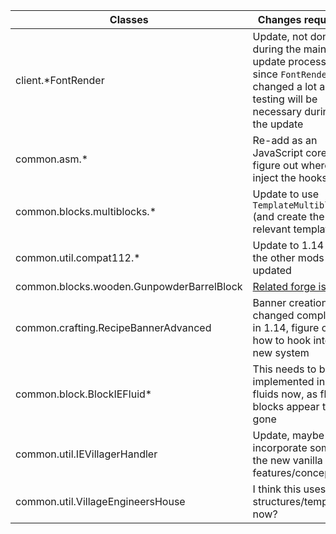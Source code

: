 |Classes|Changes required|
|---|---|
|client.*FontRender|Update, not done during the main update process since `FontRenderer` changed a lot and testing will be necessary during the update|
|common.asm.*|Re-add as an JavaScript coremod, figure out where to inject the hooks now|
|common.blocks.multiblocks.*|Update to use `TemplateMultiblock` (and create the relevant templates)|
|common.util.compat112.*|Update to 1.14 as the other mods are updated|
|common.blocks.wooden.GunpowderBarrelBlock|[Related forge issue](https://github.com/MinecraftForge/MinecraftForge/issues/5841)|
|common.crafting.RecipeBannerAdvanced|Banner creation changed completely in 1.14, figure out how to hook into the new system|
|common.block.BlockIEFluid*|This needs to be implemented in the fluids now, as fluid blocks appear to be gone|
|common.util.IEVillagerHandler|Update, maybe incorporate some of the new vanilla features/concepts?|
|common.util.VillageEngineersHouse|I think this uses structures/templates now?|
